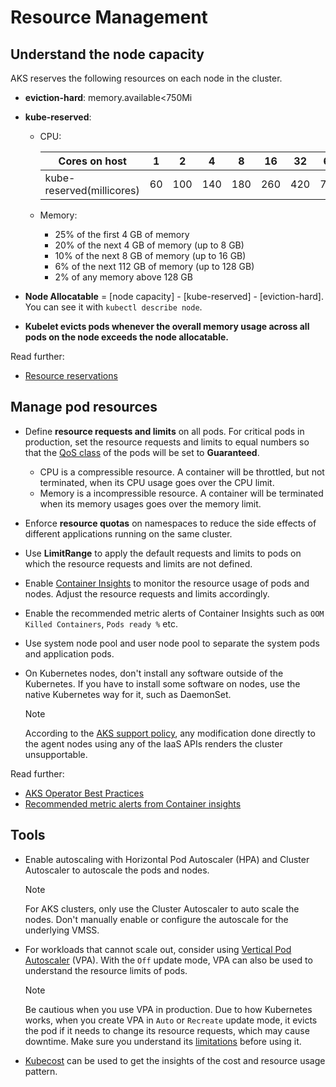 # Resource Management

## Understand the node capacity

AKS reserves the following resources on each node in the cluster.

- **eviction-hard**: memory.available<750Mi
- **kube-reserved**:
  - CPU:

    |Cores on host  |1  |2  |4  |8  |16  |32  |64  |
    |---------------|---|---|---|---|---|----|----|
    |kube-reserved(millicores)  |60 |100|140|180|260|420|740  |

  - Memory:
    - 25% of the first 4 GB of memory
    - 20% of the next 4 GB of memory (up to 8 GB)
    - 10% of the next 8 GB of memory (up to 16 GB)
    - 6% of the next 112 GB of memory (up to 128 GB)
    - 2% of any memory above 128 GB

- **Node Allocatable** = [node capacity] - [kube-reserved] - [eviction-hard]. You can see it with `kubectl describe node`.
- **Kubelet evicts pods whenever the overall memory usage across all pods on the node exceeds the node allocatable.**

Read further:

- [Resource reservations](https://docs.microsoft.com/azure/aks/concepts-clusters-workloads#resource-reservations)

## Manage pod resources

- Define **resource requests and limits** on all pods. For critical pods in production, set the resource requests and limits to equal numbers so that the [QoS class](https://kubernetes.io/docs/tasks/configure-pod-container/quality-service-pod/) of the pods will be set to **Guaranteed**.
  - CPU is a compressible resource. A container will be throttled, but not terminated, when its CPU usage goes over the CPU limit.
  - Memory is a incompressible resource. A container will be terminated when its memory usages goes over the memory limit.
- Enforce **resource quotas** on namespaces to reduce the side effects of different applications running on the same cluster.
- Use **LimitRange** to apply the default requests and limits to pods on which the resource requests and limits are not defined.
- Enable [Container Insights](https://docs.microsoft.com/azure/azure-monitor/containers/container-insights-overview) to monitor the resource usage of pods and nodes. Adjust the resource requests and limits accordingly.
- Enable the recommended metric alerts of Container Insights such as `OOM Killed Containers`, `Pods ready %` etc.
- Use system node pool and user node pool to separate the system pods and application pods.
- On Kubernetes nodes, don't install any software outside of the Kubernetes. If you have to install some software on nodes, use the native Kubernetes way for it, such as DaemonSet.

  > [!NOTE]
  > According to the [AKS support policy](https://docs.microsoft.com/azure/aks/support-policies#shared-responsibility), any modification done directly to the agent nodes using any of the IaaS APIs renders the cluster unsupportable.

Read further:

- [AKS Operator Best Practices](https://docs.microsoft.com/azure/aks/operator-best-practices-scheduler)
- [Recommended metric alerts from Container insights](https://docs.microsoft.com/azure/azure-monitor/containers/container-insights-metric-alerts)

## Tools

- Enable autoscaling with Horizontal Pod Autoscaler (HPA) and Cluster Autoscaler to autoscale the pods and nodes.

  > [!NOTE]
  > For AKS clusters, only use the Cluster Autoscaler to auto scale the nodes. Don't manually enable or configure the autoscale for the underlying VMSS.

- For workloads that cannot scale out, consider using [Vertical Pod Autoscaler](https://github.com/kubernetes/autoscaler/tree/master/vertical-pod-autoscaler) (VPA). With the `Off` update mode, VPA can also be used to understand the resource limits of pods.

  > [!NOTE]
  > Be cautious when you use VPA in production. Due to how Kubernetes works, when you create VPA in `Auto` or `Recreate` update mode, it evicts the pod if it needs to change its resource requests, which may cause downtime. Make sure you understand its [limitations](https://github.com/kubernetes/autoscaler/tree/master/vertical-pod-autoscaler#known-limitations) before using it.

- [Kubecost](https://www.kubecost.com/) can be used to get the insights of the cost and resource usage pattern.
